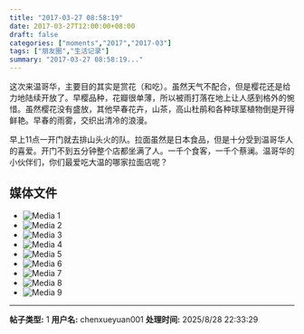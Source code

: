 ```yaml
---
title: "2017-03-27 08:58:19"
date: 2017-03-27T12:00:00+08:00
draft: false
categories: ["moments","2017","2017-03"]
tags: ["朋友圈","生活记录"]
summary: "2017-03-27 08:58:19..."
---
```


这次来温哥华，主要目的其实是赏花（和吃）。虽然天气不配合，但是樱花还是给力地陆续开放了。早樱品种，花瓣很单薄，所以被雨打落在地上让人感到格外的惋惜。虽然樱花没有盛放，其他早春花卉，山茶，高山杜鹃和各种球茎植物倒是开得鲜艳。早春的雨雾，交织出清冷的浪漫。

早上11点一开门就去排山头火的队。拉面虽然是日本食品，但是十分受到温哥华人的喜爱。开门不到五分钟整个店都坐满了人。一千个食客，一千个蔡澜。温哥华的小伙伴们，你们最爱吃大温的哪家拉面店呢？

## 媒体文件

- ![Media 1](/Moments/photos/2017-03-27/201703270858190.jpg)
- ![Media 2](/Moments/photos/2017-03-27/201703270858191.jpg)
- ![Media 3](/Moments/photos/2017-03-27/201703270858192.jpg)
- ![Media 4](/Moments/photos/2017-03-27/201703270858193.jpg)
- ![Media 5](/Moments/photos/2017-03-27/201703270858194.jpg)
- ![Media 6](/Moments/photos/2017-03-27/201703270858195.jpg)
- ![Media 7](/Moments/photos/2017-03-27/201703270858196.jpg)
- ![Media 8](/Moments/photos/2017-03-27/201703270858197.jpg)
- ![Media 9](/Moments/photos/2017-03-27/201703270858198.jpg)

---

**帖子类型:** 1
**用户名:** chenxueyuan001
**处理时间:** 2025/8/28 22:33:29